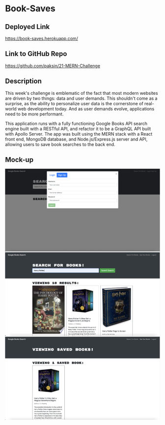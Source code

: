 # Book-Saves

## Deployed Link

https://book-saves.herokuapp.com/

## Link to GitHub Repo

https://github.com/paksin/21-MERN-Challenge

## Description

This week's challenge is emblematic of the fact that most modern websites are driven by two things: data and user demands. This shouldn't come as a surprise, as the ability to personalize user data is the cornerstone of real-world web development today. And as user demands evolve, applications need to be more performant.

This application runs with a fully functioning Google Books API search engine built with a RESTful API, and refactor it to be a GraphQL API built with Apollo Server. The app was built using the MERN stack with a React front end, MongoDB database, and Node.js/Express.js server and API, allowing users to save book searches to the back end.

## Mock-up

![Login Screenshot](/asset/login.png)
![Search Screenshot](/asset/search.png)
![Saved Screenshot](/asset/saved.png)
